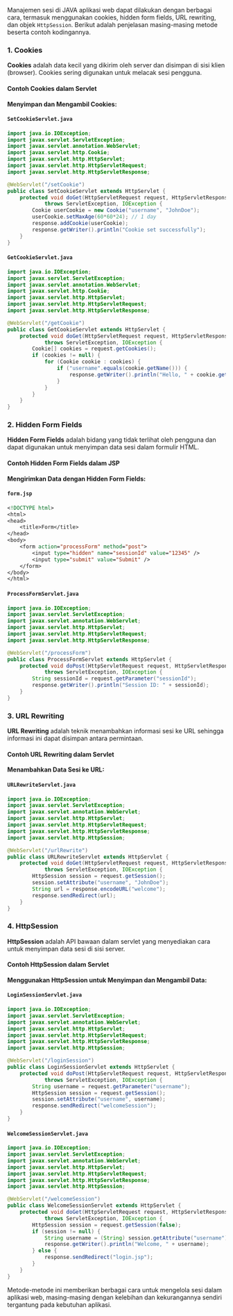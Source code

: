 Manajemen sesi di JAVA aplikasi web dapat dilakukan dengan berbagai cara, termasuk menggunakan cookies, hidden form fields, URL rewriting, dan objek `HttpSession`. Berikut adalah penjelasan masing-masing metode beserta contoh kodingannya.

### 1. Cookies

**Cookies** adalah data kecil yang dikirim oleh server dan disimpan di sisi klien (browser). Cookies sering digunakan untuk melacak sesi pengguna.

#### Contoh Cookies dalam Servlet

**Menyimpan dan Mengambil Cookies:**

#### `SetCookieServlet.java`
```java
import java.io.IOException;
import javax.servlet.ServletException;
import javax.servlet.annotation.WebServlet;
import javax.servlet.http.Cookie;
import javax.servlet.http.HttpServlet;
import javax.servlet.http.HttpServletRequest;
import javax.servlet.http.HttpServletResponse;

@WebServlet("/setCookie")
public class SetCookieServlet extends HttpServlet {
    protected void doGet(HttpServletRequest request, HttpServletResponse response) 
            throws ServletException, IOException {
        Cookie userCookie = new Cookie("username", "JohnDoe");
        userCookie.setMaxAge(60*60*24); // 1 day
        response.addCookie(userCookie);
        response.getWriter().println("Cookie set successfully");
    }
}
```

#### `GetCookieServlet.java`
```java
import java.io.IOException;
import javax.servlet.ServletException;
import javax.servlet.annotation.WebServlet;
import javax.servlet.http.Cookie;
import javax.servlet.http.HttpServlet;
import javax.servlet.http.HttpServletRequest;
import javax.servlet.http.HttpServletResponse;

@WebServlet("/getCookie")
public class GetCookieServlet extends HttpServlet {
    protected void doGet(HttpServletRequest request, HttpServletResponse response) 
            throws ServletException, IOException {
        Cookie[] cookies = request.getCookies();
        if (cookies != null) {
            for (Cookie cookie : cookies) {
                if ("username".equals(cookie.getName())) {
                    response.getWriter().println("Hello, " + cookie.getValue());
                }
            }
        }
    }
}
```

### 2. Hidden Form Fields

**Hidden Form Fields** adalah bidang yang tidak terlihat oleh pengguna dan dapat digunakan untuk menyimpan data sesi dalam formulir HTML.

#### Contoh Hidden Form Fields dalam JSP

**Mengirimkan Data dengan Hidden Form Fields:**

#### `form.jsp`
```jsp
<!DOCTYPE html>
<html>
<head>
    <title>Form</title>
</head>
<body>
    <form action="processForm" method="post">
        <input type="hidden" name="sessionId" value="12345" />
        <input type="submit" value="Submit" />
    </form>
</body>
</html>
```

#### `ProcessFormServlet.java`
```java
import java.io.IOException;
import javax.servlet.ServletException;
import javax.servlet.annotation.WebServlet;
import javax.servlet.http.HttpServlet;
import javax.servlet.http.HttpServletRequest;
import javax.servlet.http.HttpServletResponse;

@WebServlet("/processForm")
public class ProcessFormServlet extends HttpServlet {
    protected void doPost(HttpServletRequest request, HttpServletResponse response) 
            throws ServletException, IOException {
        String sessionId = request.getParameter("sessionId");
        response.getWriter().println("Session ID: " + sessionId);
    }
}
```

### 3. URL Rewriting

**URL Rewriting** adalah teknik menambahkan informasi sesi ke URL sehingga informasi ini dapat disimpan antara permintaan.

#### Contoh URL Rewriting dalam Servlet

**Menambahkan Data Sesi ke URL:**

#### `URLRewriteServlet.java`
```java
import java.io.IOException;
import javax.servlet.ServletException;
import javax.servlet.annotation.WebServlet;
import javax.servlet.http.HttpServlet;
import javax.servlet.http.HttpServletRequest;
import javax.servlet.http.HttpServletResponse;
import javax.servlet.http.HttpSession;

@WebServlet("/urlRewrite")
public class URLRewriteServlet extends HttpServlet {
    protected void doGet(HttpServletRequest request, HttpServletResponse response) 
            throws ServletException, IOException {
        HttpSession session = request.getSession();
        session.setAttribute("username", "JohnDoe");
        String url = response.encodeURL("welcome");
        response.sendRedirect(url);
    }
}
```

### 4. HttpSession

**HttpSession** adalah API bawaan dalam servlet yang menyediakan cara untuk menyimpan data sesi di sisi server.

#### Contoh HttpSession dalam Servlet

**Menggunakan HttpSession untuk Menyimpan dan Mengambil Data:**

#### `LoginSessionServlet.java`
```java
import java.io.IOException;
import javax.servlet.ServletException;
import javax.servlet.annotation.WebServlet;
import javax.servlet.http.HttpServlet;
import javax.servlet.http.HttpServletRequest;
import javax.servlet.http.HttpServletResponse;
import javax.servlet.http.HttpSession;

@WebServlet("/loginSession")
public class LoginSessionServlet extends HttpServlet {
    protected void doPost(HttpServletRequest request, HttpServletResponse response) 
            throws ServletException, IOException {
        String username = request.getParameter("username");
        HttpSession session = request.getSession();
        session.setAttribute("username", username);
        response.sendRedirect("welcomeSession");
    }
}
```

#### `WelcomeSessionServlet.java`
```java
import java.io.IOException;
import javax.servlet.ServletException;
import javax.servlet.annotation.WebServlet;
import javax.servlet.http.HttpServlet;
import javax.servlet.http.HttpServletRequest;
import javax.servlet.http.HttpServletResponse;
import javax.servlet.http.HttpSession;

@WebServlet("/welcomeSession")
public class WelcomeSessionServlet extends HttpServlet {
    protected void doGet(HttpServletRequest request, HttpServletResponse response) 
            throws ServletException, IOException {
        HttpSession session = request.getSession(false);
        if (session != null) {
            String username = (String) session.getAttribute("username");
            response.getWriter().println("Welcome, " + username);
        } else {
            response.sendRedirect("login.jsp");
        }
    }
}
```

Metode-metode ini memberikan berbagai cara untuk mengelola sesi dalam aplikasi web, masing-masing dengan kelebihan dan kekurangannya sendiri tergantung pada kebutuhan aplikasi.
